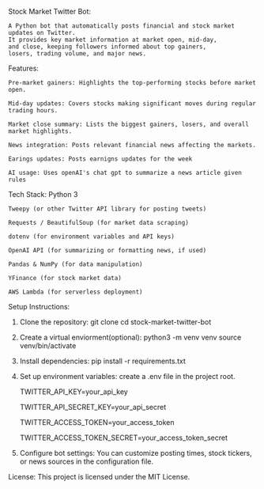 Stock Market Twitter Bot:

    A Python bot that automatically posts financial and stock market updates on Twitter.
    It provides key market information at market open, mid-day,
    and close, keeping followers informed about top gainers,
    losers, trading volume, and major news.

Features:

    Pre-market gainers: Highlights the top-performing stocks before market open.

    Mid-day updates: Covers stocks making significant moves during regular trading hours.

    Market close summary: Lists the biggest gainers, losers, and overall market highlights.

    News integration: Posts relevant financial news affecting the markets.

    Earings updates: Posts earnigns updates for the week

    AI usage: Uses openAI's chat gpt to summarize a news article given rules

Tech Stack:
    Python 3

    Tweepy (or other Twitter API library for posting tweets)

    Requests / BeautifulSoup (for market data scraping)

    dotenv (for environment variables and API keys)

    OpenAI API (for summarizing or formatting news, if used)

    Pandas & NumPy (for data manipulation)

    YFinance (for stock market data)

    AWS Lambda (for serverless deployment)

Setup Instructions:
1. Clone the repository:
    git clone <your-repo-url>
    cd stock-market-twitter-bot

2. Create a virtual enviorment(optional):
    python3 -m venv venv
    source venv/bin/activate

3. Install dependencies:
    pip install -r requirements.txt

4. Set up environment variables:
    create a .env file in the project root.
   
    TWITTER_API_KEY=your_api_key
   
    TWITTER_API_SECRET_KEY=your_api_secret
   
    TWITTER_ACCESS_TOKEN=your_access_token
   
    TWITTER_ACCESS_TOKEN_SECRET=your_access_token_secret

6. Configure bot settings:
    You can customize posting times, stock tickers, or news sources in the configuration file.

License:
    This project is licensed under the MIT License.
